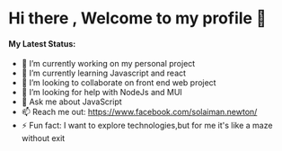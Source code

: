 # Hi there , Welcome to my profile  👋


#### My Latest Status:

- 🔭 I’m currently working on my personal project
- 🌱 I’m currently learning Javascript and react
- 👯 I’m looking to collaborate on front end web project
- 🤔 I’m looking for help with NodeJs and MUI
- 💬 Ask me about JavaScript 
- 📫 Reach me out: <https://www.facebook.com/solaiman.newton/>
- ⚡ Fun fact: I want to explore technologies,but for me it's like a maze without exit
